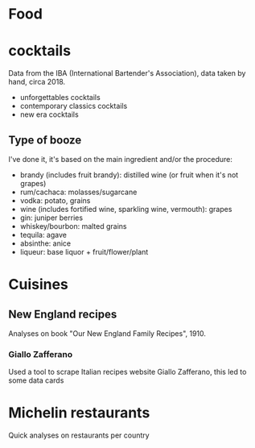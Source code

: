 # Food

# cocktails

Data from the IBA (International Bartender's Association), data taken by hand, circa 2018.
* unforgettables cocktails
* contemporary classics cocktails
* new era cocktails

## Type of booze
I've done it, it's based on the main ingredient and/or the procedure:

* brandy (includes fruit brandy): distilled wine (or fruit when it's not grapes)
* rum/cachaca: molasses/sugarcane
* vodka: potato, grains
* wine (includes fortified wine, sparkling wine, vermouth): grapes
* gin: juniper berries
* whiskey/bourbon: malted grains
* tequila: agave
* absinthe: anice
* liqueur: base liquor + fruit/flower/plant


# Cuisines

## New England recipes

Analyses on book "Our New England Family Recipes", 1910.

### Giallo Zafferano

Used a tool to scrape Italian recipes website Giallo Zafferano, this led to some data cards

# Michelin restaurants

Quick analyses on restaurants per country